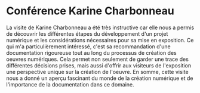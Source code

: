 # Conférence Karine Charbonneau

La visite de Karine Charbonneau a été très instructive car elle nous a permis de découvrir les différentes étapes du développement d'un projet numérique et les considérations nécessaires pour sa mise en exposition. Ce qui m'a particulièrement intéressé, c'est sa recommandation d'une documentation rigoureuse tout au long du processus de création des oeuvres numériques. Cela permet non seulement de garder une trace des différentes décisions prises, mais aussi d'offrir aux visiteurs de l'exposition une perspective unique sur la création de l'oeuvre. En somme, cette visite nous a donné un aperçu fascinant du monde de la création numérique et de l'importance de la documentation dans ce domaine.

